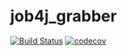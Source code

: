 # job4j_grabber

[![Build Status](https://travis-ci.org/MaximDick/job4j_grabber.svg?branch=master)](https://travis-ci.org/MaximDick/job4j_grabber)
[![codecov](https://codecov.io/gh/MaximDick/job4j_grabber/branch/master/graph/badge.svg)](https://codecov.io/gh/MaximDick/job4j_grabber)